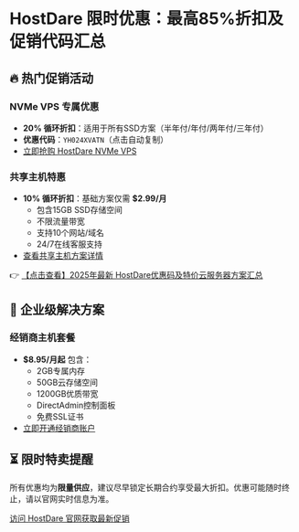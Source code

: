 # HostDare 限时优惠：最高85%折扣及促销代码汇总

## 🔥 热门促销活动

### NVMe VPS 专属优惠
- **20% 循环折扣**：适用于所有SSD方案（半年付/年付/两年付/三年付）
- **优惠代码**：`YH024XVATN`（点击自动复制）
- [立即抢购 HostDare NVMe VPS](https://bit.ly/hostdare)

### 共享主机特惠
- **10% 循环折扣**：基础方案仅需 **$2.99/月**
  - 包含15GB SSD存储空间
  - 不限流量带宽
  - 支持10个网站/域名
  - 24/7在线客服支持
- [查看共享主机方案详情](https://bit.ly/hostdare)

👉 [【点击查看】2025年最新 HostDare优惠码及特价云服务器方案汇总](https://bit.ly/hostdare)

## 💼 企业级解决方案

### 经销商主机套餐
- **$8.95/月起** 包含：
  - 2GB专属内存
  - 50GB云存储空间
  - 1200GB优质带宽
  - DirectAdmin控制面板
  - 免费SSL证书
- [立即开通经销商账户](https://bit.ly/hostdare)

## ⏳ 限时特卖提醒
所有优惠均为**限量供应**，建议尽早锁定长期合约享受最大折扣。优惠可能随时终止，请以官网实时信息为准。

[访问 HostDare 官网获取最新促销](https://bit.ly/hostdare)
